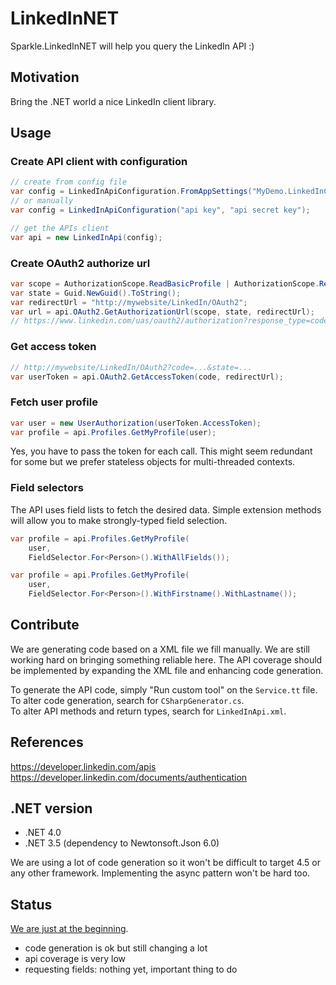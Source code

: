 LinkedInNET
===========

Sparkle.LinkedInNET will help you query the LinkedIn API :)

Motivation
------------

Bring the .NET world a nice LinkedIn client library.

Usage
------------

### Create API client with configuration

````csharp
// create from config file
var config = LinkedInApiConfiguration.FromAppSettings("MyDemo.LinkedInConnect");
// or manually
var config = LinkedInApiConfiguration("api key", "api secret key");

// get the APIs client
var api = new LinkedInApi(config);
````

### Create OAuth2 authorize url

````csharp
var scope = AuthorizationScope.ReadBasicProfile | AuthorizationScope.ReadEmailAddress;
var state = Guid.NewGuid().ToString();
var redirectUrl = "http://mywebsite/LinkedIn/OAuth2";
var url = api.OAuth2.GetAuthorizationUrl(scope, state, redirectUrl);
// https://www.linkedin.com/uas/oauth2/authorization?response_type=code&client_id=...
````


### Get access token

````csharp
// http://mywebsite/LinkedIn/OAuth2?code=...&state=...
var userToken = api.OAuth2.GetAccessToken(code, redirectUrl);
````

### Fetch user profile

````csharp
var user = new UserAuthorization(userToken.AccessToken);
var profile = api.Profiles.GetMyProfile(user);
````

Yes, you have to pass the token for each call. This might seem redundant for some but we prefer stateless objects for multi-threaded contexts. 

### Field selectors

The API uses field lists to fetch the desired data. Simple extension methods will allow you to make strongly-typed field selection.

````csharp
var profile = api.Profiles.GetMyProfile(
    user,
    FieldSelector.For<Person>().WithAllFields());

var profile = api.Profiles.GetMyProfile(
    user,
    FieldSelector.For<Person>().WithFirstname().WithLastname());
````

Contribute
------------

We are generating code based on a XML file we fill manually. 
We are still working hard on bringing something reliable here.
The API coverage should be implemented by expanding the XML file and enhancing code generation.

To generate the API code, simply "Run custom tool" on the `Service.tt` file.  
To alter code generation, search for `CSharpGenerator.cs`.  
To alter API methods and return types, search for `LinkedInApi.xml`.


References
------------

https://developer.linkedin.com/apis  
https://developer.linkedin.com/documents/authentication  


.NET version
------------

* .NET 4.0
* .NET 3.5 (dependency to Newtonsoft.Json 6.0)

We are using a lot of code generation so it won't be difficult to target 4.5 or any other framework. Implementing the async pattern won't be hard too.


Status
------------

[We are just at the beginning](src/ToDo.txt).

* code generation is ok but still changing a lot
* api coverage is very low
* requesting fields: nothing yet, important thing to do
